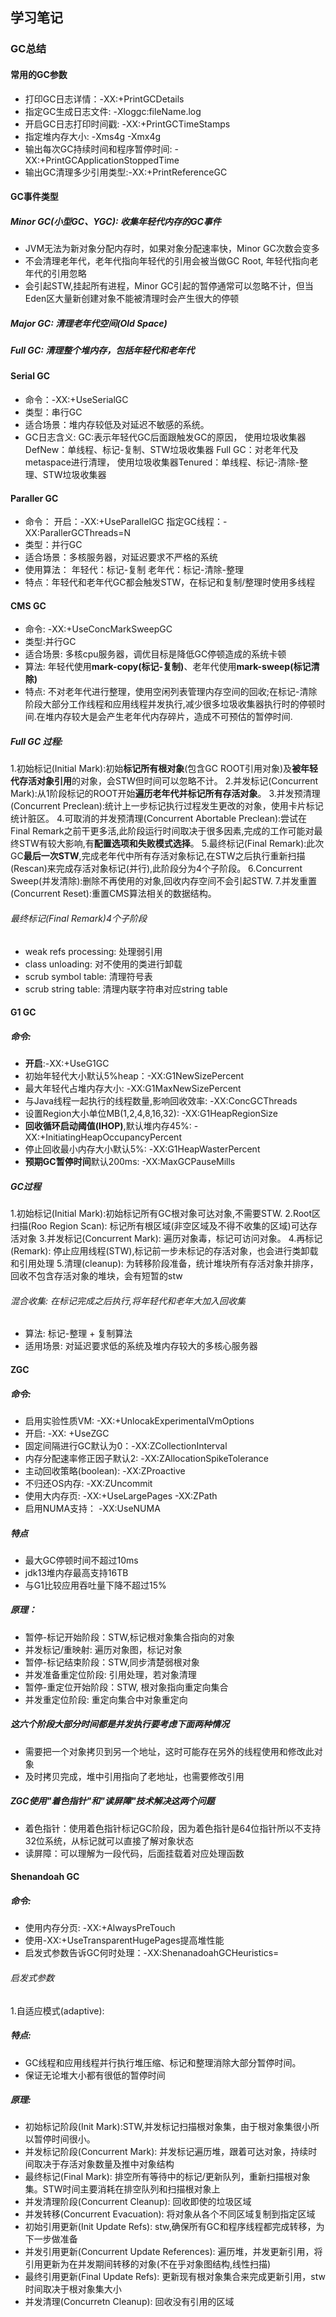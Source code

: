 ## 学习笔记

### GC总结

#### 常用的GC参数
- 打印GC日志详情：-XX:+PrintGCDetails
- 指定GC生成日志文件: -Xloggc:fileName.log
- 开启GC日志打印时间戳: -XX:+PrintGCTimeStamps
- 指定堆内存大小: -Xms4g -Xmx4g
- 输出每次GC持续时间和程序暂停时间: -XX:+PrintGCApplicationStoppedTime
- 输出GC清理多少引用类型:-XX:+PrintReferenceGC

#### GC事件类型
##### Minor GC(小型GC、YGC): 收集年轻代内存的GC事件
- JVM无法为新对象分配内存时，如果对象分配速率快，Minor GC次数会变多
- 不会清理老年代，老年代指向年轻代的引用会被当做GC Root, 年轻代指向老年代的引用忽略
- 会引起STW,挂起所有进程，Minor GC引起的暂停通常可以忽略不计，但当Eden区大量新创建对象不能被清理时会产生很大的停顿

##### Major GC: 清理老年代空间(Old Space)
##### Full GC: 清理整个堆内存，包括年轻代和老年代

#### Serial GC 
- 命令：-XX:+UseSerialGC
- 类型：串行GC
- 适合场景：堆内存较低及对延迟不敏感的系统。
- GC日志含义:
	GC:表示年轻代GC后面跟触发GC的原因，
		使用垃圾收集器DefNew：单线程、标记-复制、STW垃圾收集器
	Full GC：对老年代及metaspace进行清理，
		使用垃圾收集器Tenured：单线程、标记-清除-整理、STW垃圾收集器

#### Paraller GC
- 命令：
	开启：-XX:+UseParallelGC
	指定GC线程：-XX:ParallerGCThreads=N
- 类型：并行GC
- 适合场景：多核服务器，对延迟要求不严格的系统
- 使用算法：
	年轻代：标记-复制
	老年代：标记-清除-整理
- 特点：年轻代和老年代GC都会触发STW，在标记和复制/整理时使用多线程

#### CMS GC
- 命令: -XX:+UseConcMarkSweepGC
- 类型:并行GC
- 适合场景: 多核cpu服务器，调优目标是降低GC停顿造成的系统卡顿
- 算法: 年轻代使用**mark-copy(标记-复制)**、老年代使用**mark-sweep(标记清除)**
- 特点: 不对老年代进行整理，使用空闲列表管理内存空间的回收;在标记-清除阶段大部分工作线程和应用线程并发执行,减少很多垃圾收集器执行时的停顿时间.在堆内存较大是会产生老年代内存碎片，造成不可预估的暂停时间.
##### Full GC 过程:
1.初始标记(Initial Mark):初始**标记所有根对象**(包含GC ROOT引用对象)及**被年轻代存活对象引用**的对象，会STW但时间可以忽略不计。
2.并发标记(Concurrent Mark):从1阶段标记的ROOT开始**遍历老年代并标记所有存活对象**。
3.并发预清理(Concurrent Preclean):统计上一步标记执行过程发生更改的对象，使用卡片标记统计脏区。
4.可取消的并发预清理(Concurrent Abortable Preclean):尝试在Final Remark之前干更多活,此阶段运行时间取决于很多因素,完成的工作可能对最终STW有较大影响,有**配置选项和失败模式选择**。
5.最终标记(Final  Remark):此次GC**最后一次STW**,完成老年代中所有存活对象标记,在STW之后执行重新扫描(Rescan)来完成存活对象标记(并行),此阶段分为4个子阶段。
6.Concurrent Sweep(并发清除):删除不再使用的对象,回收内存空间不会引起STW.
7.并发重置(Concurrent Reset):重置CMS算法相关的数据结构。
###### 最终标记(Final  Remark)4个子阶段
- weak refs processing: 处理弱引用
- class unloading: 对不使用的类进行卸载
- scrub symbol table: 清理符号表
- scrub string table: 清理内联字符串对应string table

#### G1 GC
##### 命令: 
- **开启**:-XX:+UseG1GC
- 初始年轻代大小默认5%heap：-XX:G1NewSizePercent
- 最大年轻代占堆内存大小: -XX:G1MaxNewSizePercent
- 与Java线程一起执行的线程数量,影响回收效率: -XX:ConcGCThreads
- 设置Region大小单位MB(1,2,4,8,16,32): -XX:G1HeapRegionSize
- **回收循环启动阈值(IHOP)**,默认堆内存45%: -XX:+InitiatingHeapOccupancyPercent
- 停止回收最小内存大小默认5%: -XX:G1HeapWasterPercent
- **预期GC暂停时间**默认200ms: -XX:MaxGCPauseMills
##### GC过程
1.初始标记(Initial Mark):初始标记所有GC根对象可达对象,不需要STW.
2.Root区扫描(Roo Region Scan): 标记所有根区域(非空区域及不得不收集的区域)可达存活对象
3.并发标记(Concurrent Mark): 遍历对象毒，标记可访问对象。
4.再标记(Remark): 停止应用线程(STW),标记前一步未标记的存活对象，也会进行类卸载和引用处理
5.清理(cleanup): 为转移阶段准备，统计堆块所有存活对象并排序，回收不包含存活对象的堆块，会有短暂的stw
###### 混合收集: 在标记完成之后执行,将年轻代和老年大加入回收集
- 算法: 标记-整理 + 复制算法
- 适用场景: 对延迟要求低的系统及堆内存较大的多核心服务器

#### ZGC
##### 命令:
- 启用实验性质VM: -XX:+UnlocakExperimentalVmOptions
- 开启: -XX: +UseZGC
- 固定间隔进行GC默认为0：-XX:ZCollectionInterval
- 内存分配速率修正因子默认2: -XX:ZAllocationSpikeTolerance
- 主动回收策略(boolean): -XX:ZProactive
- 不归还OS内存: -XX:ZUncommit
- 使用大内存页: -XX:+UseLargePages -XX:ZPath
- 启用NUMA支持： -XX:UseNUMA
##### 特点
- 最大GC停顿时间不超过10ms
- jdk13堆内存最高支持16TB
- 与G1比较应用吞吐量下降不超过15%
##### 原理：
- 暂停-标记开始阶段：STW,标记根对象集合指向的对象
- 并发标记/重映射: 遍历对象图，标记对象
- 暂停-标记结束阶段：STW,同步清楚弱根对象
- 并发准备重定位阶段: 引用处理，若对象清理
- 暂停-重定位开始阶段：STW, 根对象指向重定向集合
- 并发重定位阶段: 重定向集合中对象重定向
##### 这六个阶段大部分时间都是并发执行要考虑下面两种情况
- 需要把一个对象拷贝到另一个地址，这时可能存在另外的线程使用和修改此对象
- 及时拷贝完成，堆中引用指向了老地址，也需要修改引用
##### ZGC使用"着色指针"和"读屏障"技术解决这两个问题
- 着色指针：使用着色指针标记GC阶段，因为着色指针是64位指针所以不支持32位系统，从标记就可以直接了解对象状态
- 读屏障：可以理解为一段代码，后面挂载着对应处理函数

#### Shenandoah GC
##### 命令:
- 使用内存分页: -XX:+AlwaysPreTouch
- 使用-XX:+UseTransparentHugePages提高堆性能
- 启发式参数告诉GC何时处理：-XX:ShenanadoahGCHeuristics=<name>
	
###### 启发式参数
1.自适应模式(adaptive):
##### 特点:
- GC线程和应用线程并行执行堆压缩、标记和整理消除大部分暂停时间。
- 保证无论堆大小都有很低的暂停时间
##### 原理:
- 初始标记阶段(Init Mark):STW,并发标记扫描根对象集，由于根对象集很小所以暂停时间很小。
- 并发标记阶段(Concurrent Mark): 并发标记遍历堆，跟着可达对象，持续时间取决于存活对象数量及推中对象结构
- 最终标记(Final Mark): 排空所有等待中的标记/更新队列，重新扫描根对象集。STW时间主要消耗在排空队列和扫描根对象上
- 并发清理阶段(Concurrent Cleanup): 回收即使的垃圾区域
- 并发转移(Concurrent Evacuation): 将对象从各个不同区域复制到指定区域
- 初始引用更新(Init Update Refs): stw,确保所有GC和程序线程都完成转移，为下一步做准备
- 并发引用更新(Concurrent Update References): 遍历堆，并发更新引用，将引用更新为在并发期间转移的对象(不在乎对象图结构,线性扫描)
- 最终引用更新(Final Update Refs): 更新现有根对象集合来完成更新引用，stw时间取决于根对象集大小
- 并发清理(Concurretn Cleanup): 回收没有引用的区域
